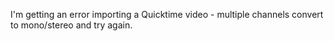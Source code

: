 I'm getting an error importing a Quicktime video - multiple channels convert to mono/stereo and try again.
